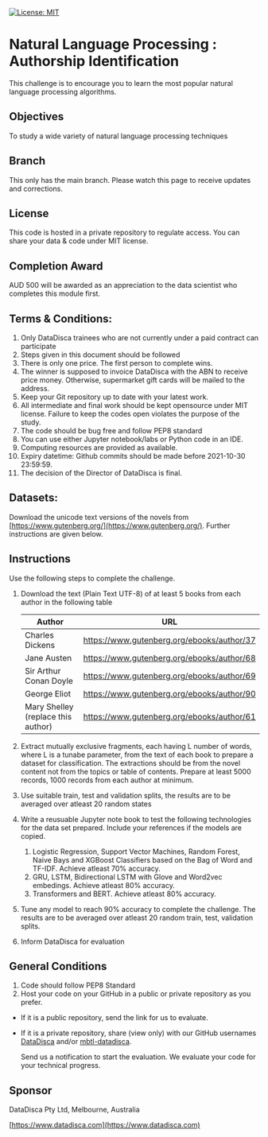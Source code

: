 [![License: MIT](https://img.shields.io/badge/License-MIT-yellow.svg)](https://opensource.org/licenses/MIT)
# Natural Language Processing : Authorship Identification

This challenge is to encourage you to learn the most popular natural language processing algorithms.  

## Objectives

To study a wide variety of natural language processing techniques

## Branch
This only has the main branch.
Please watch this page to receive updates and corrections.

## License
This code is hosted in a private repository to regulate access. 
You can share your data & code under MIT license.

## Completion Award
AUD 500 will be awarded as an appreciation to the data scientist who completes this module first.

## Terms & Conditions:
1. Only DataDisca trainees who are not currently under a paid contract can participate
1. Steps given in this document should be followed 
1. There is only one price.  The first person to complete wins.
1. The winner is supposed to invoice DataDisca with the ABN to receive price money. Otherwise, supermarket gift cards will be mailed to the address.
1. Keep your Git repository up to date with your latest work.
1. All intermediate and final work should be kept opensource under MIT license. 
Failure to keep the codes open violates the purpose of the study. 
1. The code should be bug free and follow PEP8 standard
1. You can use either Jupyter notebook/labs or Python code in an IDE.
1. Computing resources are provided as available. 
1. Expiry datetime:  Github commits should be made before 2021-10-30 23:59:59.
1. The decision of the Director of DataDisca is final.       
  
## Datasets:
Download the unicode text versions of the novels from [https://www.gutenberg.org/](https://www.gutenberg.org/).
Further instructions are given below.

## Instructions
Use the following steps to complete the challenge.
  
 1. Download the text (Plain Text UTF-8) of at least 5 books from each author in the following table

	| Author | URL |
	|--------|-----|
	| Charles Dickens |  https://www.gutenberg.org/ebooks/author/37  |
	| Jane Austen |  https://www.gutenberg.org/ebooks/author/68  |
	| Sir Arthur Conan Doyle | https://www.gutenberg.org/ebooks/author/69  |
	| George Eliot |  https://www.gutenberg.org/ebooks/author/90  |
	| Mary Shelley (replace this author) |  https://www.gutenberg.org/ebooks/author/61  |

1. Extract mutually exclusive fragments, each having L number of words, where L is a tunabe parameter, from the text of each book to prepare a dataset for classification. The extractions should be from the novel content not from the topics or table of contents. Prepare at least 5000 records, 1000 records from each author at minimum.
2. Use suitable train, test and validation splits, the results are to be averaged over atleast 20 random states
3. Write a reusuable Jupyter note book to test the following technologies for the data set prepared. Include your references if the models are copied.
	1. Logistic Regression, Support Vector Machines, Random Forest, Naive Bays and XGBoost Classifiers based on the Bag of Word and TF-IDF. Achieve atleast 70% accuracy.
	2. GRU, LSTM, Bidirectional LSTM with Glove and Word2vec embedings. Achieve atleast 80% accuracy.
	3. Transformers and BERT. Achieve atleast 80% accuracy.
4. Tune any model to reach 90% accuracy to complete the challenge. The results are to be averaged over atleast 20 random train, test, validation splits.
5. Inform DataDisca for evaluation 

## General Conditions

1. Code should follow PEP8 Standard
1. Host your code on your GitHub in a public or private repository as you prefer. 
- If it is a public repository, send the link for us to evaluate.
- If it is a private repository, share (view only) with our GitHub usernames [DataDisca](https://github.com/DataDisca) and/or [mbtl-datadisca](https://github.com/mbtl-datadisca).

	Send us a notification to start the evaluation.
	We evaluate your code for your technical progress.

## Sponsor
DataDisca Pty Ltd, Melbourne, Australia

[https://www.datadisca.com](https://www.datadisca.com)
